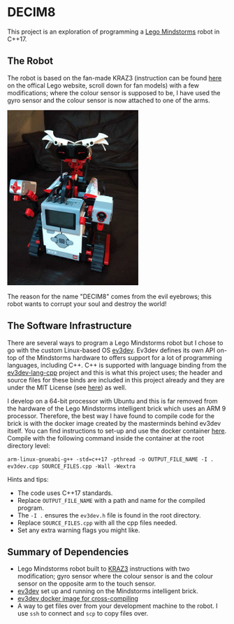 # DECIM8
This project is an exploration of programming a [Lego Mindstorms](https://www.lego.com/en-gb/themes/mindstorms/about) robot in C++17.

## The Robot
The robot is based on the fan-made KRAZ3 (instruction can be found [here](https://www.lego.com/en-gb/themes/mindstorms/buildarobot) on the offical Lego website, scroll down for fan models) with a few modifications; where the colour sensor is supposed to be, I have used the gyro sensor and the colour sensor is now attached to one of the arms.

<img src="/DECIM8_Photo.jpg" width=300>

The reason for the name "DECIM8" comes from the evil eyebrows; this robot wants to corrupt your soul and destroy the world!

## The Software Infrastructure
There are several ways to program a Lego Mindstorms robot but I chose to go with the custom Linux-based OS [ev3dev](https://www.ev3dev.org/).  Ev3dev defines its own API on-top of the Mindstorms hardware to offers support for a lot of programming languages, including C++.  C++ is supported with language binding from the [ev3dev-lang-cpp](https://github.com/ddemidov/ev3dev-lang-cpp) project and this is what this project uses; the header and source files for these binds are included in this project already and they are under the MIT License (see [here](https://github.com/ddemidov/ev3dev-lang-cpp/blob/master/LICENSE.md)) as well.

I develop on a 64-bit processor with Ubuntu and this is far removed from the hardware of the Lego Mindstorms intelligent brick which uses an ARM 9 processor.  Therefore, the best way I have found to compile code for the brick is with the docker image created by the masterminds behind ev3dev itself.  You can find instructions to set-up and use the docker container [here](https://www.ev3dev.org/docs/tutorials/using-docker-to-cross-compile/).  Compile with the following command inside the container at the root directory level:
```
arm-linux-gnueabi-g++ -std=c++17 -pthread -o OUTPUT_FILE_NAME -I . ev3dev.cpp SOURCE_FILES.cpp -Wall -Wextra
```
Hints and tips:
- The code uses C++17 standards.
- Replace `OUTPUT_FILE_NAME` with a path and name for the compiled program.
- The `-I .` ensures the `ev3dev.h` file is found in the root directory.
- Replace `SOURCE_FILES.cpp` with all the cpp files needed.
- Set any extra warning flags you might like.

## Summary of Dependencies
- Lego Mindstorms robot built to [KRAZ3](https://www.lego.com/cdn/cs/set/assets/blt5fb1f3a1f49f29b7/KRAZ3.pdf) instructions with two modification; gyro sensor where the colour sensor is and the colour sensor on the opposite arm to the touch sensor.
- [ev3dev](https://www.ev3dev.org/docs/getting-started/) set up and running on the Mindstorms intelligent brick.
- [ev3dev docker image for cross-compiling](https://www.ev3dev.org/docs/tutorials/using-docker-to-cross-compile/)
- A way to get files over from your development machine to the robot.  I use `ssh` to connect and `scp` to copy files over.
